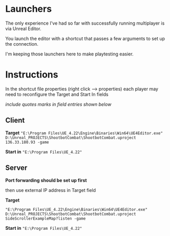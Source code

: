 # Launchers

The only experience I've had so far with successfully running multiplayer is via Unreal Editor. 

You launch the editor with a shortcut that passes a few arguments to set up the connection.

I'm keeping those launchers here to make playtesting easier.

# Instructions

In the shortcut file properties (right click --> properties) each player may need to reconfigure the Target and Start In fields

*include quotes marks in field entries shown below*



## Client

**Target**
`"E:\Program Files\UE_4.22\Engine\Binaries\Win64\UE4Editor.exe" D:\Unreal_PROJECTS\ShootbotCombat\ShootbotCombat.uproject 136.33.180.93 -game`

**Start in**
`"E:\Program Files\UE_4.22"`



## Server

**Port forwarding should be set up first**

then use external IP address in Target field

**Target**

`"E:\Program Files\UE_4.22\Engine\Binaries\Win64\UE4Editor.exe" D:\Unreal_PROJECTS\ShootbotCombat\ShootbotCombat.uproject SideScrollerExampleMap?listen -game`

**Start in**
`"E:\Program Files\UE_4.22"`

